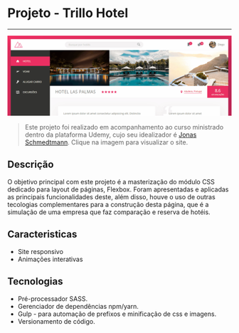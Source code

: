 # Projeto - Trillo Hotel

---

[![Foto do projeto](./build/img/md_banner.gif)](https://diglopes.github.io/trillo/) 

> Este projeto foi realizado em acompanhamento ao curso ministrado dentro da plataforma Udemy, cujo seu idealizador é [Jonas Schmedtmann](https://twitter.com/jonasschmedtman). Clique na imagem para visualizar o site.

## Descrição

 O objetivo principal com este projeto é a masterização do módulo CSS dedicado para layout de páginas, Flexbox. Foram apresentadas e aplicadas as principais funcionalidades deste, além disso, houve o uso de outras tecologias complementares para a construção desta página, que é a simulação de uma empresa que faz comparação e reserva de hotéis.

## Caracteristicas

- Site responsivo
- Animações interativas

## Tecnologias

- Pré-processador SASS.
- Gerenciador de dependências npm/yarn.
- Gulp - para automação de prefixos e minificação de css e imagens.
- Versionamento de código.
